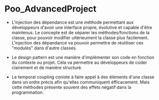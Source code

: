 # Poo_AdvancedProject

- L'injection des dépendance est une méthode permettant aux développeurs d'avoir une interface propre, évolutive et capable d'être maintenus.
Le concepte est de séparer les méthodes/fonctions de la classe, pour pouvoir modifier ultérieument la classe plus facilement.
L'injection des dépandance va pouvoir permettre de réutiliser ces "modules" dans d'autre classes.

- Le design pattern est une manière d'implémenter son code en fonction du contexte ou projet.
Cela va permettre au développeurs de coder clairement et de manière structuré.

- Le temporal coupling coniste à faire appel à des éléments d'une classe dans un ordre précis afin qu'elles communiquent éfficacement. Mais cette méthodes présente souvent des effets négatif dans la programmation.

